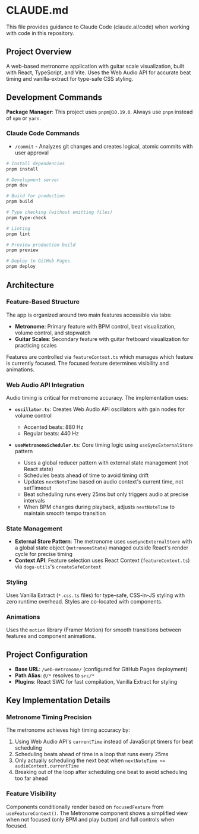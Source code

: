 # CLAUDE.md

This file provides guidance to Claude Code (claude.ai/code) when working with code in this repository.

## Project Overview

A web-based metronome application with guitar scale visualization, built with React, TypeScript, and Vite. Uses the Web Audio API for accurate beat timing and vanilla-extract for type-safe CSS styling.

## Development Commands

**Package Manager**: This project uses `pnpm@10.19.0`. Always use `pnpm` instead of `npm` or `yarn`.

### Claude Code Commands

- `/commit` - Analyzes git changes and creates logical, atomic commits with user approval

```bash
# Install dependencies
pnpm install

# Development server
pnpm dev

# Build for production
pnpm build

# Type checking (without emitting files)
pnpm type-check

# Linting
pnpm lint

# Preview production build
pnpm preview

# Deploy to GitHub Pages
pnpm deploy
```

## Architecture

### Feature-Based Structure

The app is organized around two main features accessible via tabs:
- **Metronome**: Primary feature with BPM control, beat visualization, volume control, and stopwatch
- **Guitar Scales**: Secondary feature with guitar fretboard visualization for practicing scales

Features are controlled via `featureContext.ts` which manages which feature is currently focused. The focused feature determines visibility and animations.

### Web Audio API Integration

Audio timing is critical for metronome accuracy. The implementation uses:

- **`oscillator.ts`**: Creates Web Audio API oscillators with gain nodes for volume control
  - Accented beats: 880 Hz
  - Regular beats: 440 Hz

- **`useMetronomeScheduler.ts`**: Core timing logic using `useSyncExternalStore` pattern
  - Uses a global reducer pattern with external state management (not React state)
  - Schedules beats ahead of time to avoid timing drift
  - Updates `nextNoteTime` based on audio context's current time, not setTimeout
  - Beat scheduling runs every 25ms but only triggers audio at precise intervals
  - When BPM changes during playback, adjusts `nextNoteTime` to maintain smooth tempo transition

### State Management

- **External Store Pattern**: The metronome uses `useSyncExternalStore` with a global state object (`metronomeState`) managed outside React's render cycle for precise timing
- **Context API**: Feature selection uses React Context (`featureContext.ts`) via `dogu-utils`'s `createSafeContext`

### Styling

Uses Vanilla Extract (`*.css.ts` files) for type-safe, CSS-in-JS styling with zero runtime overhead. Styles are co-located with components.

### Animations

Uses the `motion` library (Framer Motion) for smooth transitions between features and component animations.

## Project Configuration

- **Base URL**: `/web-metronome/` (configured for GitHub Pages deployment)
- **Path Alias**: `@/*` resolves to `src/*`
- **Plugins**: React SWC for fast compilation, Vanilla Extract for styling

## Key Implementation Details

### Metronome Timing Precision

The metronome achieves high timing accuracy by:
1. Using Web Audio API's `currentTime` instead of JavaScript timers for beat scheduling
2. Scheduling beats ahead of time in a loop that runs every 25ms
3. Only actually scheduling the next beat when `nextNoteTime <= audioContext.currentTime`
4. Breaking out of the loop after scheduling one beat to avoid scheduling too far ahead

### Feature Visibility

Components conditionally render based on `focusedFeature` from `useFeatureContext()`. The Metronome component shows a simplified view when not focused (only BPM and play button) and full controls when focused.
